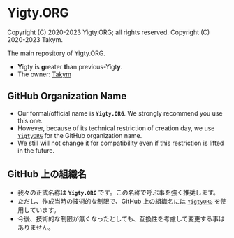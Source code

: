 # Yigty.ORG
Copyright (C) 2020-2023 Yigty.ORG; all rights reserved.
Copyright (C) 2020-2023 Takym.

The main repository of Yigty.ORG.

* **Y**igty **i**s **g**reater **t**han previous-Yigt**y**.
* The owner: [Takym](https://takym.github.io/)

## GitHub Organization Name
* Our formal/official name is **`Yigty.ORG`**. We strongly recommend you use this one.
* However, because of its technical restriction of creation day, we use [`YigtyORG`](https://github.com/YigtyORG) for the GitHub organization name.
* We still will not change it for compatibility even if this restriction is lifted in the future.

## GitHub 上の組織名
* 我々の正式名称は **`Yigty.ORG`** です。この名称で呼ぶ事を強く推奨します。
* ただし、作成当時の技術的な制限で、GitHub 上の組織名には [`YigtyORG`](https://github.com/YigtyORG) を使用しています。
* 今後、技術的な制限が無くなったとしても、互換性を考慮して変更する事はありません。

